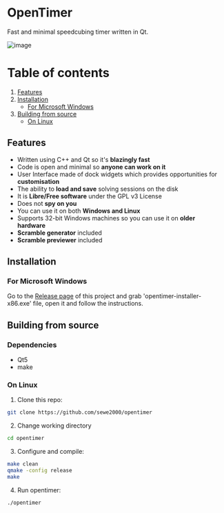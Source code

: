 # OpenTimer
Fast and minimal speedcubing timer written in Qt.

![image](https://user-images.githubusercontent.com/59435262/171844291-b8bfca08-b037-4695-9f4b-704ee98904d2.png)

# Table of contents
1. [Features](#Features)
2. [Installation](#installation)
   - [For Microsoft Windows](#install_windows)
3. [Building from source](#build)
   - [On Linux](#linux_build)


## Features <a name="Features"></a>
- Written using C++ and Qt so it's **blazingly fast**
- Code is open and minimal so **anyone can work on it**
- User Interface made of dock widgets which provides opportunities for **customisation**
- The ability to **load and save** solving sessions on the disk
- It is **Libre/Free software** under the GPL v3 License 
- Does not **spy on you**
- You can use it on both **Windows and Linux**
- Supports 32-bit Windows machines so you can use it on **older hardware**
- **Scramble generator** included
- **Scramble previewer** included

## Installation <a name="installation"></a>
### For Microsoft Windows <a name="install_windows"></a>
Go to the [Release page](https://github.com/sewe2000/opentimer/releases) of this project and grab 'opentimer-installer-x86.exe' file, open it and follow the instructions.

## Building from source <a name="build"></a>
### Dependencies <a name="deps"></a>
- Qt5
- make
### On Linux <a name="linux_build"></a>
1. Clone this repo:
```bash
git clone https://github.com/sewe2000/opentimer
```
2. Change working directory
```bash
cd opentimer
```
3. Configure and compile:
```bash
make clean
qmake -config release
make
```
4.  Run opentimer:
```bash
./opentimer
```
